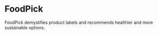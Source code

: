 # FoodPick

FoodPick demystifies product labels and recommends healthier and more sustainable options.